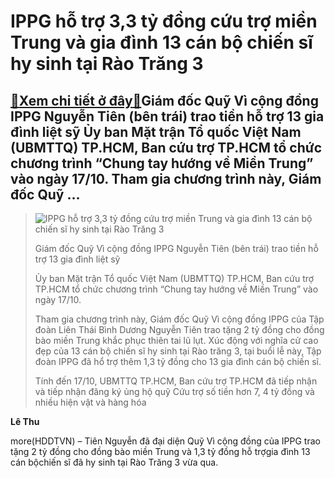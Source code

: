 IPPG hỗ trợ 3,3 tỷ đồng cứu trợ miền Trung và gia đình 13 cán bộ chiến sĩ hy sinh tại Rào Trăng 3
=================================================================================================

[:gift:Xem chi tiết ở đây:gift:](https://hddtvn.com/ippg-ho-tro-33-ty-dong-cuu-tro-mien-trung-va-gia-dinh-13-can-bo-chien-si-hy-sinh-tai-rao-trang-3/)Giám đốc Quỹ Vì cộng đồng IPPG Nguyễn Tiên (bên trái) trao tiền hỗ trợ 13 gia đình liệt sỹ Ủy ban Mặt trận Tổ quốc Việt Nam (UBMTTQ) TP.HCM, Ban cứu trợ TP.HCM tổ chức chương trình “Chung tay hướng về Miền Trung” vào ngày 17/10. Tham gia chương trình này, Giám đốc Quỹ …
------------------------------------------------------------------------------------------------------------------------------------------------------------------------------------------------------------------------------------------------------------------------------



> 
> 
> 
> 
> ![IPPG hỗ trợ 3,3 tỷ đồng cứu trợ miền Trung và gia đình 13 cán bộ chiến sĩ hy sinh tại Rào Trăng 3](https://hddtvn.com/wp-content/uploads/2021/01/1321_IPPG.jpg "IPPG hỗ trợ 3,3 tỷ đồng cứu trợ miền Trung và gia đình 13 cán bộ chiến sĩ hy sinh tại Rào Trăng 3")
> 
> 
> Giám đốc Quỹ Vì cộng đồng IPPG Nguyễn Tiên (bên trái) trao tiền hỗ trợ 13 gia đình liệt sỹ
> 
> 
> 
> Ủy ban Mặt trận Tổ quốc Việt Nam (UBMTTQ) TP.HCM, Ban cứu trợ TP.HCM tổ chức chương trình “Chung tay hướng về Miền Trung” vào ngày 17/10.
> 
> 
> Tham gia chương trình này, Giám đốc Quỹ Vì cộng đồng IPPG của Tập đoàn Liên Thái Bình Dương Nguyễn Tiên trao tặng 2 tỷ đồng cho đồng bào miền Trung khắc phục thiên tai lũ lụt. Xúc động với nghĩa cử cao đẹp của 13 cán bộ chiến sĩ hy sinh tại Rào trăng 3, tại buổi lễ này, Tập đoàn IPPG đã hổ trợ thêm 1,3 tỷ đồng cho 13 gia đình cán bộ chiến sĩ.
> 
> 
> Tính đến 17/10, UBMTTQ TP.HCM, Ban cứu trợ TP.HCM đã tiếp nhận và tiếp nhận đăng ký ủng hộ quỹ Cứu trợ số tiền hơn 7, 4 tỷ đồng và nhiều hiện vật và hàng hóa
> 
> 
> 

**Lê Thu**



more(HDDTVN) – Tiên Nguyễn đã đại diện Quỹ Vì cộng đồng của IPPG trao tặng 2 tỷ đồng cho đồng bào miền Trung và 1,3 tỷ đồng hỗ trợgia đình 13 cán bộchiến sĩ đã hy sinh tại Rào Trăng 3 vừa qua.

